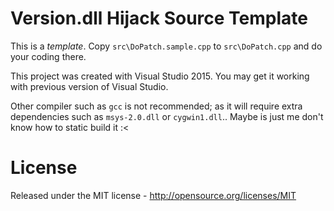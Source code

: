 # Version.dll Hijack Source Template

This is a *template*. Copy `src\DoPatch.sample.cpp` to `src\DoPatch.cpp` and do your coding there.

This project was created with Visual Studio 2015. You may get it working with previous version of Visual Studio.

Other compiler such as `gcc` is not recommended; as it will require extra dependencies such as `msys-2.0.dll` or `cygwin1.dll`.. Maybe is just me don't know how to static build it :<



# License

Released under the MIT license - http://opensource.org/licenses/MIT